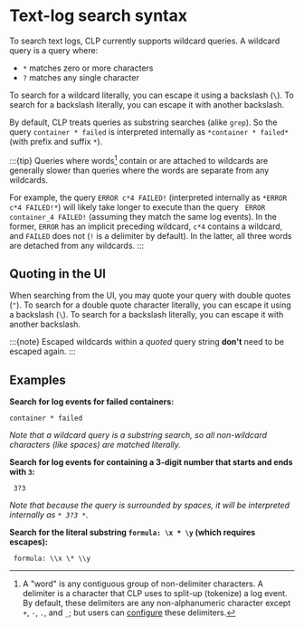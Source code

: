 # Text-log search syntax

To search text logs, CLP currently supports wildcard queries. A wildcard query is a query where:

* `*` matches zero or more characters
* `?` matches any single character

To search for a wildcard literally, you can escape it using a backslash (`\`). To search for a
backslash literally, you can escape it with another backslash.

By default, CLP treats queries as substring searches (alike `grep`). So the query
`container * failed` is interpreted internally as `*container * failed*` (with prefix and suffix
`*`).

:::{tip}
Queries where words[^1] contain or are attached to wildcards are generally slower than queries where
the words are separate from any wildcards.

For example, the query `ERROR c*4 FAILED!` (interpreted internally as `*ERROR c*4 FAILED!*`) will
likely take longer to execute than the query ` ERROR container_4 FAILED!` (assuming they match
the same log events). In the former, `ERROR` has an implicit preceding wildcard, `c*4` contains a
wildcard, and `FAILED` does not (`!` is a delimiter by default). In the latter, all three words are
detached from any wildcards.
:::

## Quoting in the UI

When searching from the UI, you may quote your query with double quotes (`"`). To search for a
double quote character literally, you can escape it using a backslash (`\`). To search for a
backslash literally, you can escape it with another backslash.

:::{note}
Escaped wildcards within a _quoted_ query string **don't** need to be escaped again.
:::

## Examples

**Search for log events for failed containers:**

```
container * failed
```

_Note that a wildcard query is a substring search, so all non-wildcard characters (like spaces) are
matched literally._

**Search for log events for containing a 3-digit number that starts and ends with `3`:**

```
 3?3 
```

_Note that because the query is surrounded by spaces, it will be interpreted internally as
`* 3?3 *`._

**Search for the literal substring ` formula: \x * \y ` (which requires escapes):**

```
 formula: \\x \* \\y
```

[^1]: A "word" is any contiguous group of non-delimiter characters. A delimiter is a character that
CLP uses to split-up (tokenize) a log event. By default, these delimiters are any non-alphanumeric
character except `+`, `-`, `.`, and `_`; but users can
[configure](reference-unstructured-schema-file) these delimiters.

